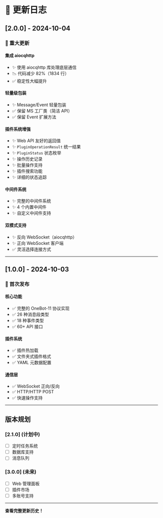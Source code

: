 # 📝 更新日志

## [2.0.0] - 2024-10-04

### 🎉 重大更新

#### 集成 aiocqhttp
- ✨ 使用 aiocqhttp 库处理底层通信
- 📉 代码减少 82%（1834 行）
- ✅ 稳定性大幅提升

#### 轻量级包装
- ✨ Message/Event 轻量包装
- ✅ 保留 MS 工厂类（简洁 API）
- ✅ 保留 Event 扩展方法

#### 插件系统增强
- ✨ Web API 友好的返回值
- ✨ `PluginOperationResult` 统一结果
- ✨ `PluginStatus` 状态枚举
- ✨ 操作历史记录
- ✨ 批量操作支持
- ✨ 插件搜索功能
- ✨ 详细的状态追踪

#### 中间件系统
- ✨ 完整的中间件系统
- ✨ 4 个内置中间件
- ✨ 自定义中间件支持

#### 双模式支持
- ✨ 反向 WebSocket（aiocqhttp）
- ✨ 正向 WebSocket 客户端
- ✅ 灵活选择连接方式

---

## [1.0.0] - 2024-10-03

### 🎉 首次发布

#### 核心功能
- ✅ 完整的 OneBot-11 协议实现
- ✅ 26 种消息段类型
- ✅ 18 种事件类型
- ✅ 60+ API 接口

#### 插件系统
- ✅ 插件热加载
- ✅ 文件夹式插件格式
- ✅ YAML 元数据配置

#### 通信层
- ✅ WebSocket 正向/反向
- ✅ HTTP/HTTP POST
- ✅ 快速操作支持

---

## 版本规划

### [2.1.0] (计划中)
- [ ] 定时任务系统
- [ ] 数据库支持
- [ ] 消息队列

### [3.0.0] (未来)
- [ ] Web 管理面板
- [ ] 插件市场
- [ ] 多账号支持

---

**查看完整更新历史！**


